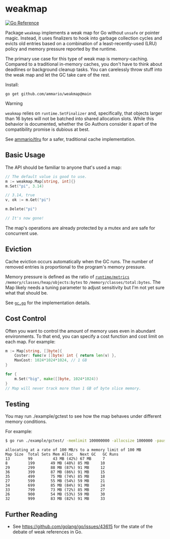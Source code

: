 # weakmap
[![Go Reference](https://pkg.go.dev/badge/github.com/ammario/weakmap.svg)](https://pkg.go.dev/github.com/ammario/weakmap@main)

Package `weakmap` implements a weak map for Go without `unsafe` or pointer magic.
Instead, it uses finalizers to hook into garbage collection cycles and evicts
old entries based on a combination of a least-recently-used (LRU) policy
and memory pressure reported by the runtime.

The primary use case for this type of weak map is memory-caching. Compared to a
traditional in-memory caches, you don't have to think about deadlines or background cleanup tasks.
You can carelessly throw stuff into the weak map and let the GC take care of the rest.

Install:
```
go get github.com/ammario/weakmap@main
```


> [!WARNING]
> `weakmap` relies on `runtime.SetFinalizer` and, specifically, that
> objects larger than 16 bytes will not be batched into shared allocation
> slots. While this behavior is documented, whether the Go Authors consider
> it apart of the compatibility promise is dubious at best.

See [ammario/tlru](https://github.com/ammario/tlru/tree/master) for
a safer, traditional cache implementation.

## Basic Usage

The API should be familiar to anyone that's used a map:

```go
// The default value is good to use.
m := weakmap.Map[string, int]{}
m.Set("pi", 3.14)

// 3.14, true
v, ok := m.Get("pi")

m.Delete("pi")

// It's now gone!
```

The map's operations are already protected by a mutex and are safe for concurrent
use.

## Eviction

Cache eviction occurs automatically when the GC runs. The number of removed
entries is proportional to the program's memory pressure.

Memory pressure is defined as the ratio of [`runtime/metrics`](https://pkg.go.dev/runtime/metrics) `/memory/classes/heap/objects:bytes` to `/memory/classes/total:bytes`. The Map likely needs a tuning
parameter to adjust sensitivity but I'm not yet sure what that should be.

See [`gc.go`](./gc.go) for the implementation details.

## Cost Control

Often you want to control the amount of memory uses even in
abundant environments. To that end, you can specify a
cost function and cost limit on each map. For example:
```go
m := Map[string, []byte]{
    Coster: func(v []byte) int { return len(v) },
    MaxCost: 1024*1024*1024, // 1 GB
}

for {
    m.Set("big", make([]byte, 1024*1024))
}
// Map will never track more than 1 GB of byte slice memory.

```

## Testing
You may run ./example/gctest to see how the map behaves under different
memory conditions.

For example:
```bash
$ go run ./example/gctest/ -memlimit 100000000 -allocsize 1000000 -pause 10ms
```

```text
allocating at a rate of 100 MB/s to a memory limit of 100 MB
Map Size  Total Sets Mem Alloc   Next GC   GC Runs
13        99         43 MB (42%) 67 MB     7
8         199       49 MB (48%) 85 MB     10
29        299       88 MB (87%) 91 MB     12
36        399       87 MB (86%) 91 MB     15
35        499       75 MB (74%) 85 MB     18
27        599       55 MB (54%) 59 MB     21
34        699       85 MB (84%) 91 MB     24
33        799       73 MB (72%) 85 MB     27
26        900       54 MB (53%) 59 MB     30
32        999       83 MB (82%) 91 MB     33
```

## Further Reading

* See https://github.com/golang/go/issues/43615 for the state of the debate of
weak references in Go.